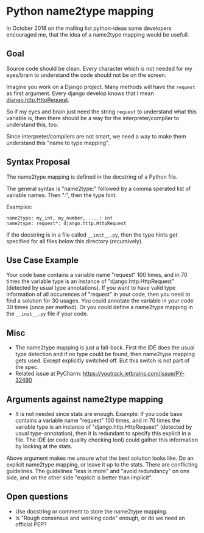 # Python name2type mapping

In October 2018 on the mailing list python-ideas some developers encouraged me, that the idea of a name2type mapping would be usefull.

## Goal

Source code should be clean. Every character which is not needed for my eyes/brain to understand the code should not be on the screen.

Imagine you work on a Django project. Many methods will have the `request` as first argument. Every django develop knows that I mean [django.http.HttpRequest](https://docs.djangoproject.com/en/4.0/ref/request-response/#httprequest-objects).

So if my eyes and brain just need the string `request` to understand what this variable is, then there should be a way
for the interpreter/compiler to understand this, too.

Since interpreter/compilers are not smart, we need a way to make them understand this "name to type mapping".

 
## Syntax Proposal
 
The name2type mapping is defined in the docstring of a Python file.
 
The general syntax is "name2type:" followed by a comma sperated list of variable names. Then ":", then the type hint.
 
Examples:

```
name2type: my_int, my_number, ....: int
name2type: request*: django.http.HttpRequest
```

If the docstring is in a file called `__init__.py`, then the type hints get specified for all files below this directory (recursively).
 
## Use Case Example

Your code base contains a variable name "request" 100 times, and in 70 times the variable type is an instance of "django.http.HttpRequest" (detected by usual type annotations). If you want to have valid type information of all occurences of "request" in your code, then you need to find a solution for 30 usages. You could annotate the variable in your code 30 times (once per method). Or you could define a name2type mapping in the `__init__.py` file if your code.
 
## Misc
 
* The name2type mapping is just a fall-back. First the IDE does the usual type detection and if no type could be found, then name2type mapping gets used. Except explicitly switched off. But this switch is not part of the spec. 
* Related issue at PyCharm: https://youtrack.jetbrains.com/issue/PY-32490

## Arguments against name2type mapping

* It is not needed since stats are enough. Example: If you code base contains a variable name "request" 100 times, and in 70 times the variable type is an instance of "django.http.HttpRequest" (detected by usual type-annotation), then it is redundant to specify this explicit in a file. The IDE (or code quality checking tool) could gather this information by looking at the stats.

Above argument makes me unsure what the best solution looks like. Do an explicit name2type mapping, or leave it up to the stats. There are conflicting guidelines. The guidelines "less is more" and "avoid redundancy" on one side, and on the other side "explicit is better than implicit".

## Open questions

* Use docstring or comment to store the name2type mapping. 
* Is "Rough consensus and working code" enough, or do we need an official PEP?
